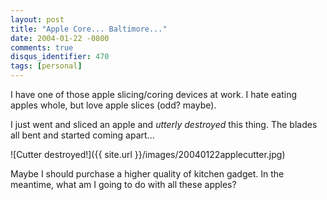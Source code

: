 ```yaml
---
layout: post
title: "Apple Core... Baltimore..."
date: 2004-01-22 -0800
comments: true
disqus_identifier: 470
tags: [personal]
---
```

I have one of those apple slicing/coring devices at work. I hate eating
apples whole, but love apple slices (odd? maybe).

 I just went and sliced an apple and *utterly destroyed* this thing. The
blades all bent and started coming apart...

 ![Cutter
destroyed!]({{ site.url }}/images/20040122applecutter.jpg)

 Maybe I should purchase a higher quality of kitchen gadget. In the
meantime, what am I going to do with all these apples?
